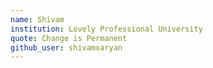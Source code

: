 ```yaml
---
name: Shivam
institution: Lovely Professional University
quote: Change is Permanent
github_user: shivamxaryan
---
```

